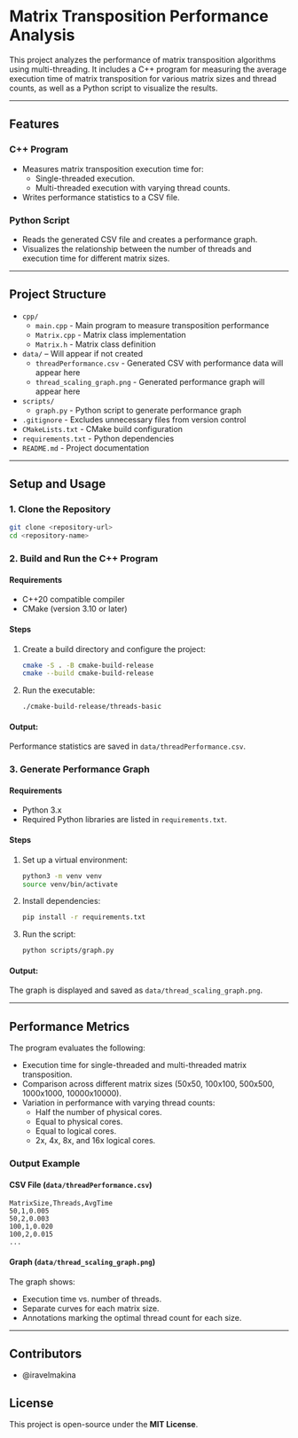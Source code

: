 # Matrix Transposition Performance Analysis

This project analyzes the performance of matrix transposition algorithms using multi-threading. It includes a C++ program for measuring the average execution time of matrix transposition for various matrix sizes and thread counts, as well as a Python script to visualize the results.

---

## **Features**
### **C++ Program**
- Measures matrix transposition execution time for:
  - Single-threaded execution.
  - Multi-threaded execution with varying thread counts.
- Writes performance statistics to a CSV file.

### **Python Script**
- Reads the generated CSV file and creates a performance graph.
- Visualizes the relationship between the number of threads and execution time for different matrix sizes.

---

## **Project Structure**

- `cpp/`
  - `main.cpp` - Main program to measure transposition performance
  - `Matrix.cpp` - Matrix class implementation
  - `Matrix.h` - Matrix class definition
- `data/` – Will appear if not created
  - `threadPerformance.csv` - Generated CSV with performance data will appear here
  - `thread_scaling_graph.png` - Generated performance graph will appear here
- `scripts/`
  - `graph.py` - Python script to generate performance graph
- `.gitignore` - Excludes unnecessary files from version control
- `CMakeLists.txt` - CMake build configuration
- `requirements.txt` - Python dependencies
- `README.md` - Project documentation


---

## **Setup and Usage**

### **1. Clone the Repository**
```bash
git clone <repository-url>
cd <repository-name>
```

### **2. Build and Run the C++ Program**

#### Requirements
- C++20 compatible compiler
- CMake (version 3.10 or later)

#### Steps
1. Create a build directory and configure the project:
    ```bash
    cmake -S . -B cmake-build-release
    cmake --build cmake-build-release
    ```

2. Run the executable:
    ```bash
    ./cmake-build-release/threads-basic
    ```

#### Output:
Performance statistics are saved in `data/threadPerformance.csv`.

### **3. Generate Performance Graph**

#### Requirements
- Python 3.x
- Required Python libraries are listed in `requirements.txt`.

#### Steps
1. Set up a virtual environment:
    ```bash
    python3 -m venv venv
    source venv/bin/activate
    ```

2. Install dependencies:
    ```bash
    pip install -r requirements.txt
    ```

3. Run the script:
    ```bash
    python scripts/graph.py
    ```

#### Output:
The graph is displayed and saved as `data/thread_scaling_graph.png`.

---

## **Performance Metrics**

The program evaluates the following:
- Execution time for single-threaded and multi-threaded matrix transposition.
- Comparison across different matrix sizes (50x50, 100x100, 500x500, 1000x1000, 10000x10000).
- Variation in performance with varying thread counts:
  - Half the number of physical cores.
  - Equal to physical cores.
  - Equal to logical cores.
  - 2x, 4x, 8x, and 16x logical cores.

### **Output Example**

#### CSV File (`data/threadPerformance.csv`)
```
MatrixSize,Threads,AvgTime
50,1,0.005
50,2,0.003
100,1,0.020
100,2,0.015
...
```

#### Graph (`data/thread_scaling_graph.png`)
The graph shows:
- Execution time vs. number of threads.
- Separate curves for each matrix size.
- Annotations marking the optimal thread count for each size.

---

## **Contributors**
- @iravelmakina

## **License**
This project is open-source under the **MIT License**.
